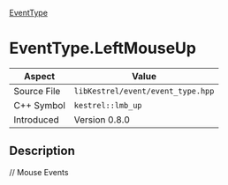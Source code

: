 [EventType](index.md)
# EventType.LeftMouseUp
| Aspect | Value |
| --- | --- |
| Source File | `libKestrel/event/event_type.hpp` |
| C++ Symbol | `kestrel::lmb_up` |
| Introduced | Version 0.8.0 |
## Description
// Mouse Events
